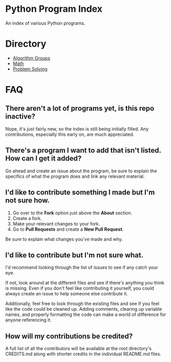 # Python Program Index

An index of various Python programs.

# Directory

- [Algorithm Groups](https://github.com/MarshedToMallow/Python-Program-Index/tree/main/Algorithm%20Groups)
- [Math](https://github.com/MarshedToMallow/Python-Program-Index/tree/main/Math)
- [Problem Solving](https://github.com/MarshedToMallow/Python-Program-Index/tree/main/Problem%20Solving)

# FAQ

## There aren't a lot of programs yet, is this repo inactive?

Nope, it's just fairly new, so the index is still being initially filled.
Any contributions, especially this early on, are much appreciated.

## There's a program I want to add that isn't listed.  How can I get it added?

Go ahead and create an issue about the program, be sure to explain the specifics of what the program does and link any relevant material.

## I'd like to contribute something I made but I'm not sure how.

1) Go over to the **Fork** option just above the **About** section.
2) Create a fork.
3) Make your relevant changes to your fork.
4) Go to **Pull Requests** and create a **New Pull Request**.

Be sure to explain what changes you've made and why.

## I'd like to contribute but I'm not sure what.

I'd recommend looking through the list of issues to see if any catch your eye.

If not, look around at the different files and see if there's anything you think is missing.
Even if you don't feel like contributing it yourself, you could always create an issue to help someone else contribute it.

Additionally, feel free to look through the existing files and see if you feel like the code could be cleaned up.
Adding comments, clearing up variable names, and properly formatting the code can make a world of difference for anyone referencing it.

## How will my contributions be credited?

A full list of all the contributors will be available at the root directory's CREDITS.md along with shorter credits in the individual README.md files.